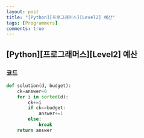 ```yaml
---
layout: post
title: "[Python][프로그래머스][Level2] 예산"
tags: [Programmers]
comments: true
---
```


## [Python][프로그래머스][Level2] 예산

### 코드

```python
def solution(d, budget):
    ck=answer=0
    for i in sorted(d):
        ck+=i
        if ck<=budget:
            answer+=1
        else:
            break
    return answer
```
